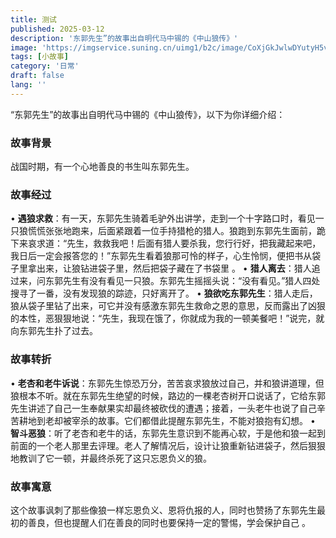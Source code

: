 ```yaml
---
title: 测试
published: 2025-03-12
description: '东郭先生”的故事出自明代马中锡的《中山狼传》'
image: 'https://imgservice.suning.cn/uimg1/b2c/image/CoXjGkJwlwDYutyH5vpxVQ.jpg_800w_800h_4e'
tags: [小故事]
category: '日常'
draft: false 
lang: ''
---
```

“东郭先生”的故事出自明代马中锡的《中山狼传》，以下为你详细介绍：

### 故事背景
战国时期，有一个心地善良的书生叫东郭先生。

### 故事经过
 • **遇狼求救**：有一天，东郭先生骑着毛驴外出讲学，走到一个十字路口时，看见一只狼慌慌张张地跑来，后面紧跟着一位手持猎枪的猎人。狼跑到东郭先生面前，跪下来哀求道：“先生，救救我吧！后面有猎人要杀我，您行行好，把我藏起来吧，我日后一定会报答您的！”东郭先生看着狼那可怜的样子，心生怜悯，便把书从袋子里拿出来，让狼钻进袋子里，然后把袋子藏在了书袋里 。
 • **猎人离去**：猎人追过来，问东郭先生有没有看见一只狼。东郭先生摇摇头说：“没有看见。”猎人四处搜寻了一番，没有发现狼的踪迹，只好离开了。
 • **狼欲吃东郭先生**：猎人走后，狼从袋子里钻了出来，可它并没有感激东郭先生救命之恩的意思，反而露出了凶狠的本性，恶狠狠地说：“先生，我现在饿了，你就成为我的一顿美餐吧！”说完，就向东郭先生扑了过去。

### 故事转折
 • **老杏和老牛诉说**：东郭先生惊恐万分，苦苦哀求狼放过自己，并和狼讲道理，但狼根本不听。就在东郭先生绝望的时候，路边的一棵老杏树开口说话了，它给东郭先生讲述了自己一生奉献果实却最终被砍伐的遭遇；接着，一头老牛也说了自己辛苦耕地到老却被宰杀的故事。它们都借此提醒东郭先生，不能对狼抱有幻想。 
 • **智斗恶狼**：听了老杏和老牛的话，东郭先生意识到不能再心软，于是他和狼一起到前面的一个老人那里去评理。老人了解情况后，设计让狼重新钻进袋子，然后狠狠地教训了它一顿，并最终杀死了这只忘恩负义的狼。

### 故事寓意
这个故事讽刺了那些像狼一样忘恩负义、恩将仇报的人，同时也赞扬了东郭先生最初的善良，但也提醒人们在善良的同时也要保持一定的警惕，学会保护自己 。